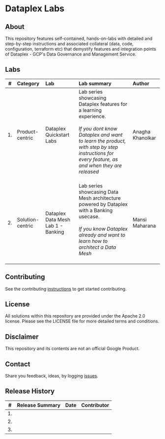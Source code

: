 # Dataplex Labs

## About
This repository features self-contained, hands-on-labs with detailed and step-by-step instructions and associated collateral (data, code, configuration, terraform etc) that demystify features and integration points of Dataplex - GCP's Data Governance and Management Service.

## Labs

| # | Category | Lab | Lab summary | Author |
| -- | :-- | :--- | :--- |:--- |
| 1. |Product-centric | Dataplex Quickstart Labs| Lab series showcasing Dataplex features for a learning experience. <br><br>*If you dont know Dataplex and want to learn the product, with step by step instructions for every feature, as and when they are released* <br><br>| Anagha Khanolkar|
| 2. |Solution-centric | Dataplex Data Mesh Lab 1 - Banking| Lab series showcasing Data Mesh architecture powered by Dataplex with a Banking usecase. <br><br> *If you know Dataplex already and want to learn how to architect a Data Mesh* <br><br>| Mansi Maharana |


## Contributing
See the contributing [instructions](CONTRIBUTING.md) to get started contributing.

## License
All solutions within this repository are provided under the Apache 2.0 license. Please see the LICENSE file for more detailed terms and conditions.

## Disclaimer
This repository and its contents are not an official Google Product.

## Contact
Share you feedback, ideas, by logging [issues](../../issues).

## Release History

| # | Release Summary | Date |  Contributor |
| -- | :--- | :--- |:--- |
| 1. ||||
| 2. ||||
| 3. ||||
